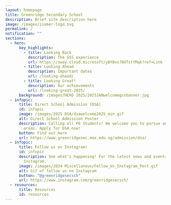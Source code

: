 ```yaml
---
layout: homepage
title: Greenridge Secondary School
description: Brief site description here
image: /images/isomer-logo.svg
permalink: /
notification: ""
sections:
  - hero:
      key_highlights:
        - title: Looking Back
          description: The GSS experience
          url: https://sway.cloud.microsoft/yBYBvs78UTstYMqk?ref=Link
        - title: Looking Ahead
          description: Important dates
          url: /looking-ahead/
        - title: Looking Great!
          description: Our achievements
          url: /looking-great-2025/
      background: /images/HERO 2025/2025JANwelcomegssbanner.jpg
  - infopic:
      title: Direct School Admission (DSA)
      id: infopic
      image: /images/2025 DSA/dsawelcome2025_min.gif
      alt: Direct School Admission Poster
      description: Calling all P6 Students! We welcome you to pursue any of our talent
        areas. Apply for DSA now!
      button: Find out more
      url: https://www.greenridgesec.moe.edu.sg/admission/dsa/
  - infopic:
      title: Follow us on Instagram!
      id: infopic
      description: See what’s happening! For the latest news and events, follow us on
        Instagram.
      image: /images/2024 Miscellanous/Follow_Us_Instagram_Post.gif
      alt: Gif of follow us on Instagram
      button: "@greenridgesecsch"
      url: https://www.instagram.com/greenridgesecsch/
  - resources:
      title: Resources
      id: resources
---
```

